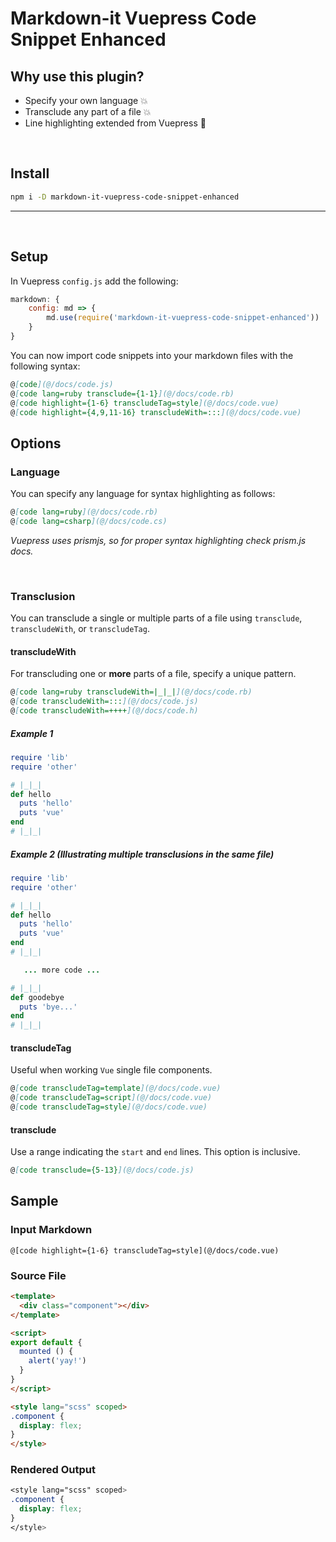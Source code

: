 # Markdown-it Vuepress Code Snippet Enhanced


## Why use this plugin?

  - Specify your own language :boom:
  - Transclude any part of a file :boom:
  - Line highlighting extended from Vuepress :green_heart:

<br />

## Install

```sh
npm i -D markdown-it-vuepress-code-snippet-enhanced
```

---
<br />

## Setup

In Vuepress `config.js` add the following: 

```js
markdown: {
    config: md => {
        md.use(require('markdown-it-vuepress-code-snippet-enhanced'))
    }
}
```

You can now import code snippets into your markdown files with the following syntax:

```md
@[code](@/docs/code.js)
@[code lang=ruby transclude={1-1}](@/docs/code.rb)
@[code highlight={1-6} transcludeTag=style](@/docs/code.vue)
@[code highlight={4,9,11-16} transcludeWith=:::](@/docs/code.vue)
```



## Options

### Language
You can specify any language for syntax highlighting as follows:
```md
@[code lang=ruby](@/docs/code.rb)
@[code lang=csharp](@/docs/code.cs)
```
_Vuepress uses prismjs, so for proper syntax highlighting check prism.js docs._

<br/>

### Transclusion
You can transclude a single or multiple parts of a file using `transclude`, `transcludeWith`, or `transcludeTag`.

#### transcludeWith
For transcluding one or **more** parts of a file, specify a unique pattern.
```md
@[code lang=ruby transcludeWith=|_|_|](@/docs/code.rb)
@[code transcludeWith=:::](@/docs/code.js)
@[code transcludeWith=++++](@/docs/code.h)
```
##### Example 1
```rb
require 'lib'  
require 'other'  

# |_|_|
def hello
  puts 'hello'
  puts 'vue'
end
# |_|_|
```

##### Example 2 (Illustrating multiple transclusions in the same file)
```rb
require 'lib'  
require 'other'  

# |_|_|
def hello
  puts 'hello'
  puts 'vue'
end
# |_|_|

   ... more code ...

# |_|_|
def goodebye
  puts 'bye...'
end
# |_|_|
```

#### transcludeTag
Useful when working `Vue` single file components.
```md
@[code transcludeTag=template](@/docs/code.vue)
@[code transcludeTag=script](@/docs/code.vue)
@[code transcludeTag=style](@/docs/code.vue)
```

#### transclude
Use a range indicating the `start` and `end` lines. This option is inclusive.
```md
@[code transclude={5-13}](@/docs/code.js)
```


## Sample

### Input Markdown
```
@[code highlight={1-6} transcludeTag=style](@/docs/code.vue)
```

### Source File 
```html
<template>
  <div class="component"></div>
</template>

<script>
export default {
  mounted () {
    alert('yay!')
  }
}
</script>

<style lang="scss" scoped>
.component {
  display: flex;
}
</style>
```
### Rendered Output

```css
<style lang="scss" scoped>
.component {
  display: flex;
}
</style>
```
